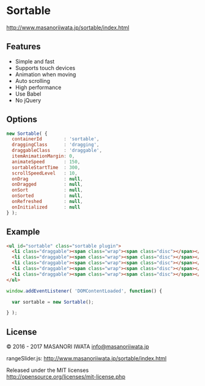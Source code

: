 # Sortable

http://www.masanoriiwata.jp/sortable/index.html


## Features

 * Simple and fast
 * Supports touch devices
 * Animation when moving
 * Auto scrolling
 * High performance
 * Use Babel
 * No jQuery

## Options

```js
new Sortable( {
  containerId        : 'sortable',
  draggingClass      : 'dragging',
  draggableClass     : 'draggable',
  itemAnimationMargin: 0,
  animateSpeed       : 150,
  sortableStartTime  : 300,
  scrollSpeedLevel   : 10,
  onDrag             : null,
  onDragged          : null,
  onSort             : null,
  onSorted           : null,
  onRefreshed        : null,
  onInitialized      : null
} );
```
## Example

```html
<ul id="sortable" class="sortable plugin">
  <li class="draggable"><span class="wrap"><span class="disc"></span></span></li>
  <li class="draggable"><span class="wrap"><span class="disc"></span></span></li>
  <li class="draggable"><span class="wrap"><span class="disc"></span></span></li>
  <li class="draggable"><span class="wrap"><span class="disc"></span></span></li>
  <li class="draggable"><span class="wrap"><span class="disc"></span></span></li>
</ul>
```

```js
window.addEventListener( 'DOMContentLoaded', function() {

  var sortable = new Sortable();

} );

```
## License
© 2016 - 2017 MASANORI IWATA <info@masanoriiwata.jp>

rangeSlider.js: http://www.masanoriiwata.jp/sortable/index.html

Released under the MIT licenses<br>
http://opensource.org/licenses/mit-license.php

